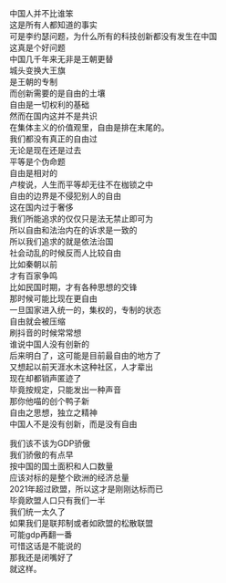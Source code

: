 中国人并不比谁笨  
这是所有人都知道的事实  
可是李约瑟问题，为什么所有的科技创新都没有发生在中国  
这真是个好问题  
中国几千年来无非是王朝更替  
城头变换大王旗  
是王朝的专制  
而创新需要的是自由的土壤  
自由是一切权利的基础  
然而在国内这并不是共识  
在集体主义的价值观里，自由是排在末尾的。  
我们都没有真正的自由过  
无论是现在还是过去  
平等是个伪命题  
自由是相对的  
卢梭说，人生而平等却无往不在枷锁之中  
自由的边界是不侵犯别人的自由  
这在国内过于奢侈  
我们所能追求的仅仅只是法无禁止即可为  
所以自由和法治内在的诉求是一致的  
所以我们追求的就是依法治国  
社会动乱的时候反而人比较自由  
比如秦朝以前  
才有百家争鸣  
比如民国时期，才有各种思想的交锋  
那时候可能比现在更自由  
一旦国家进入统一的，集权的，专制的状态  
自由就会被压缩  
刷抖音的时候常常想  
谁说中国人没有创新的  
后来明白了，这可能是目前最自由的地方了  
又想起以前天涯水木这种社区，人才辈出  
现在却都销声匿迹了  
毕竟按规定，只能发出一种声音  
那你他喵的创个鸭子新  
自由之思想，独立之精神  
中国人不是没有创新，而是没有自由  

我们该不该为GDP骄傲  
我们骄傲的有点早  
按中国的国土面积和人口数量  
应该对标的是整个欧洲的经济总量  
2021年超过欧盟，所以这才是刚刚达标而已  
毕竟欧盟人口只有我们一半  
我们统一太久了  
如果我们是联邦制或者如欧盟的松散联盟  
可能gdp再翻一番  
可惜这话是不能说的  
那我还是闭嘴好了  
就这样。  